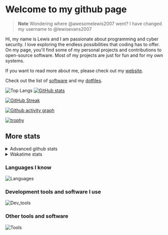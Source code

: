 # Welcome to my github page

> **Note**
> Wondering where @awesomelewis2007 went? I have changed my username to @lewisevans2007

Hi, my name is Lewis and I am passionate about programming and cyber security. I love exploring the endless possibilities that coding has to offer. On my page, you'll find some of my personal projects and contributions to open-source software. Most of my projects are just for fun and for my own systems.

If you want to read more about me, please check out my [website](https://lewisevans2007.github.io/).

Check out the list of [software](https://github.com/lewisevans2007/lewisevans2007/blob/master/software.md) and my [dotfiles](https://github.com/lewisevans2007/dotfiles).

![Top Langs](https://github-readme-stats.vercel.app/api/top-langs/?username=lewisevans2007&hide=html,css,jupyter%20notebook&langs_count=10&layout=donut&theme=transparent&exclude_repo=GPT-code-repository,Obsidian_vault,Apple-PowerManagement,Apple-Security,CMake,qemu,swift,tcpdump,xnu)
[![GitHub stats](https://github-readme-stats.vercel.app/api?username=lewisevans2007&show_icons=true&theme=transparent)](https://github.com/anuraghazra/github-readme-stats)

[![GitHub Streak](https://streak-stats.demolab.com?user=lewisevans2007&theme=transparent)](https://git.io/streak-stats)

[![Github activity graph](https://github-readme-activity-graph.vercel.app/graph?username=lewisevans2007&theme=github-compact&area=true)](https://github.com/ashutosh00710/github-readme-activity-graph)

[![trophy](https://github-profile-trophy.vercel.app/?username=lewisevans2007&theme=darkhub)](https://github.com/ryo-ma/github-profile-trophy)

## More stats
<details close>
<summary>Advanced github stats</summary>
<br>
  
![Metrics](https://raw.githubusercontent.com/lewisevans2007/lewisevans2007/master/github-metrics.svg)
  
</details>

<details close>
<summary>Wakatime stats</summary>
<br>

<!--START_SECTION:waka-->

```txt
C                          1 hr 19 mins    ███████░░░░░░░░░░░░░░░░░░   28.06 %
Makefile                   42 mins         ███▓░░░░░░░░░░░░░░░░░░░░░   14.94 %
C++                        37 mins         ███▒░░░░░░░░░░░░░░░░░░░░░   13.00 %
Docker                     28 mins         ██▒░░░░░░░░░░░░░░░░░░░░░░   09.84 %
Other                      21 mins         ██░░░░░░░░░░░░░░░░░░░░░░░   07.70 %
Markdown                   19 mins         █▓░░░░░░░░░░░░░░░░░░░░░░░   06.94 %
Bash                       16 mins         █▒░░░░░░░░░░░░░░░░░░░░░░░   05.67 %
HTML                       12 mins         █░░░░░░░░░░░░░░░░░░░░░░░░   04.33 %
INI                        7 mins          ▓░░░░░░░░░░░░░░░░░░░░░░░░   02.68 %
fish                       6 mins          ▓░░░░░░░░░░░░░░░░░░░░░░░░   02.21 %
Kconfig                    5 mins          ▒░░░░░░░░░░░░░░░░░░░░░░░░   01.78 %
Text                       2 mins          ▒░░░░░░░░░░░░░░░░░░░░░░░░   01.02 %
Nginx configuration file   2 mins          ▒░░░░░░░░░░░░░░░░░░░░░░░░   00.80 %
VHDL                       1 min           ░░░░░░░░░░░░░░░░░░░░░░░░░   00.52 %
Git Config                 0 secs          ░░░░░░░░░░░░░░░░░░░░░░░░░   00.22 %
```

<!--END_SECTION:waka-->
</details>

### Languages I know
![Languages](https://skillicons.dev/icons?i=python,cpp,cs,c,javascript,nodejs,dotnet,bash,css,html,rust)
### Development tools and software I use
![Dev_tools](https://skillicons.dev/icons?i=git,docker,github,googlecloud,vscode,visualstudio,raspberrypi,linux,powershell,replit)
### Other tools and software
![Tools](https://skillicons.dev/icons?i=blender,ps,pr,ai,xd,figma)
